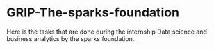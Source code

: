 # GRIP-The-sparks-foundation
Here is the tasks that are done during the internship Data science and business analytics by the sparks foundation.

